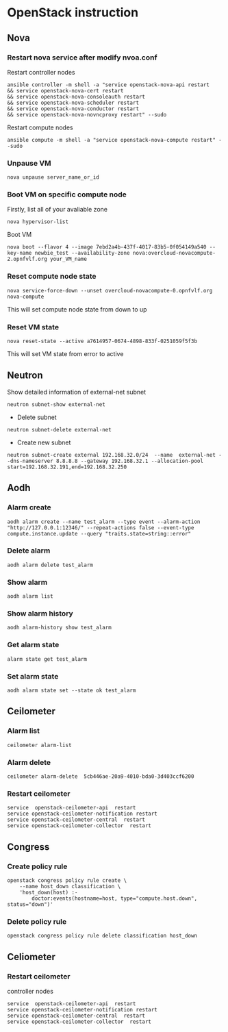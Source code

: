 # OpenStack instruction

## Nova

### Restart nova service after modify nvoa.conf
Restart controller nodes
```shell
ansible controller -m shell -a "service openstack-nova-api restart
&& service openstack-nova-cert restart
&& service openstack-nova-consoleauth restart
&& service openstack-nova-scheduler restart
&& service openstack-nova-conductor restart
&& service openstack-nova-novncproxy restart" --sudo 
```
Restart compute nodes
```shell
ansible compute -m shell -a "service openstack-nova-compute restart" --sudo 
```

### Unpause VM
```shell
nova unpause server_name_or_id
```
### Boot VM on specific compute node
Firstly, list all of your avaliable zone
```shell
nova hypervisor-list
```
Boot VM
```shell
nova boot --flavor 4 --image 7ebd2a4b-437f-4017-83b5-0f054149a540 --key-name newbie_test --availability-zone nova:overcloud-novacompute-2.opnfvlf.org your_VM_name
```
### Reset compute node state 
```shell
nova service-force-down --unset overcloud-novacompute-0.opnfvlf.org nova-compute
```
This will set compute node state from down to up
### Reset VM state
```shell
nova reset-state --active a7614957-0674-4898-833f-0251059f5f3b
```
This will set VM state from error to active

## Neutron

Show detailed information of external-net subnet
```shell
neutron subnet-show external-net
```
- Delete subnet
```shell
neutron subnet-delete external-net 
```
- Create new subnet
```shell
neutron subnet-create external 192.168.32.0/24  --name  external-net --dns-nameserver 8.8.8.8 --gateway 192.168.32.1 --allocation-pool start=192.168.32.191,end=192.168.32.250  
```

## Aodh

### Alarm create
```shell
aodh alarm create --name test_alarm --type event --alarm-action "http://127.0.0.1:12346/" --repeat-actions false --event-type compute.instance.update --query "traits.state=string::error"
```
### Delete alarm 
```shell
aodh alarm delete test_alarm 
```
### Show alarm 
```shell
aodh alarm list
```
### Show alarm history
```shell
aodh alarm-history show test_alarm 
```
### Get alarm state
```shell
alarm state get test_alarm 
```
### Set alarm state
```shell
aodh alarm state set --state ok test_alarm   
```

## Ceilometer

### Alarm list
```shell
ceilometer alarm-list
```
### Alarm delete
```shell
ceilometer alarm-delete  5cb446ae-20a9-4010-bda0-3d403ccf6200
```
### Restart ceilometer
```shell
service  openstack-ceilometer-api  restart    
service openstack-ceilometer-notification restart
service openstack-ceilometer-central  restart
service openstack-ceilometer-collector  restart
```

## Congress

### Create policy rule
```shell
openstack congress policy rule create \
    --name host_down classification \
    'host_down(host) :-
        doctor:events(hostname=host, type="compute.host.down", status="down")'
```
### Delete policy rule
```shell
openstack congress policy rule delete classification host_down
```

## Celiometer

### Restart ceilometer
controller nodes
```shell
service  openstack-ceilometer-api  restart    
service openstack-ceilometer-notification restart
service openstack-ceilometer-central  restart
service openstack-ceilometer-collector  restart
```